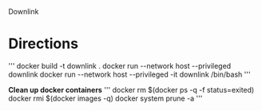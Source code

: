 Downlink

# Directions
'''
docker build -t downlink .
docker run --network host --privileged downlink
docker run --network host --privileged -it downlink /bin/bash
'''

**Clean up docker containers**
'''
docker rm $(docker ps -q -f status=exited)
docker rmi $(docker images -q)
docker system prune -a
'''

